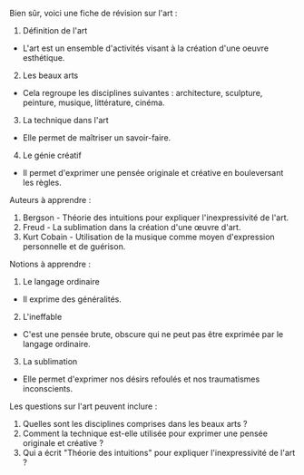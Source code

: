 Bien sûr, voici une fiche de révision sur l'art :

1. Définition de l'art
* L'art est un ensemble d'activités visant à la création d'une oeuvre esthétique.
2. Les beaux arts
* Cela regroupe les disciplines suivantes : architecture, sculpture, peinture, musique, littérature, cinéma.
3. La technique dans l'art
* Elle permet de maîtriser un savoir-faire.
4. Le génie créatif
* Il permet d'exprimer une pensée originale et créative en bouleversant les règles.

Auteurs à apprendre :

1. Bergson - Théorie des intuitions pour expliquer l'inexpressivité de l'art.
2. Freud - La sublimation dans la création d'une œuvre d'art.
3. Kurt Cobain - Utilisation de la musique comme moyen d'expression personnelle et de guérison.

Notions à apprendre :

1. Le langage ordinaire
* Il exprime des généralités.
2. L'ineffable
* C'est une pensée brute, obscure qui ne peut pas être exprimée par le langage ordinaire.
3. La sublimation
* Elle permet d'exprimer nos désirs refoulés et nos traumatismes inconscients.

Les questions sur l'art peuvent inclure :

1. Quelles sont les disciplines comprises dans les beaux arts ?
2. Comment la technique est-elle utilisée pour exprimer une pensée originale et créative ?
3. Qui a écrit "Théorie des intuitions" pour expliquer l'inexpressivité de l'art ?